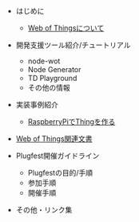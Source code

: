 - はじめに
  - [Web of Thingsについて](about.md)

- 開発支援ツール紹介/チュートリアル
  - node-wot
  - Node Generator
  - TD Playground
  - その他の情報

- 実装事例紹介
  - [RaspberryPiでThingを作る](raspithing.md)

- [Web of Things関連文書](recs.md)

- Plugfest開催ガイドライン
  - Plugfestの目的/手順
  - 参加手順
  - 開催手順

- その他・リンク集


